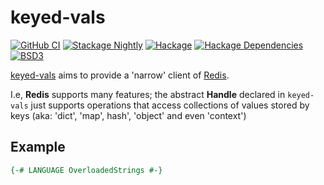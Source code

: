 # keyed-vals

[![GitHub CI](https://github.com/adetokunbo/keyed-vals/actions/workflows/ci.yml/badge.svg)](https://github.com/adetokunbo/keyed-vals/actions)
[![Stackage Nightly](http://stackage.org/package/keyed-vals/badge/nightly)](http://stackage.org/nightly/package/keyed-vals)
[![Hackage][hackage-badge]][hackage]
[![Hackage Dependencies][hackage-deps-badge]][hackage-deps]
[![BSD3](https://img.shields.io/badge/license-BSD3-green.svg?dummy)](https://github.com/adetokunbo/keyed-vals/blob/master/LICENSE)

[keyed-vals](https://hackage.haskell.org/package/keyed-vals) aims
to provide a 'narrow' client of [Redis](https://redis.io).

I.e, __Redis__ supports many features; the abstract __Handle__ declared in
`keyed-vals` just supports operations that access collections of values stored
by keys (aka: 'dict', 'map', hash', 'object' and even 'context')


## Example

```haskell
{-# LANGUAGE OverloadedStrings #-}

```

[hackage-deps-badge]: <https://img.shields.io/hackage-deps/v/keyed-vals.svg>
[hackage-deps]:       <http://packdeps.haskellers.com/feed?needle=keyed-vals>
[hackage-badge]:      <https://img.shields.io/hackage/v/keyed-vals.svg>
[hackage]:            <https://hackage.haskell.org/package/keyed-vals>
[KEYS]:               <https://redis.io/commands/keys>
